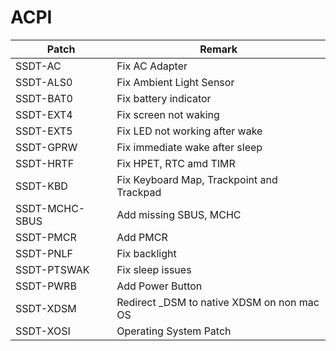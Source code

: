 # ACPI



| Patch          | Remark                                     |
| -------------- | ------------------------------------------ |
| SSDT-AC        | Fix AC Adapter                             |
| SSDT-ALS0      | Fix Ambient Light Sensor                   |
| SSDT-BAT0      | Fix battery indicator                      |
| SSDT-EXT4      | Fix screen not waking                      |
| SSDT-EXT5      | Fix LED not working after wake             |
| SSDT-GPRW      | Fix immediate wake after sleep             |
| SSDT-HRTF      | Fix HPET, RTC amd TIMR                     |
| SSDT-KBD       | Fix Keyboard Map, Trackpoint and Trackpad  |
| SSDT-MCHC-SBUS | Add missing SBUS, MCHC                     |
| SSDT-PMCR      | Add PMCR                                   |
| SSDT-PNLF      | Fix backlight                              |
| SSDT-PTSWAK    | Fix sleep issues                           |
| SSDT-PWRB      | Add Power Button                           |
| SSDT-XDSM      | Redirect _DSM to native XDSM on non mac OS |
| SSDT-XOSI      | Operating System Patch                     |

